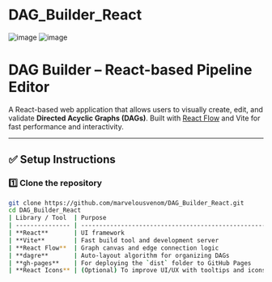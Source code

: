 # DAG_Builder_React
![image](https://github.com/user-attachments/assets/97e0df5b-bb01-48c7-9834-10b076e1e238)
![image](https://github.com/user-attachments/assets/0a3be0c2-559c-4ae4-a56a-a19590753e15)

# DAG Builder – React-based Pipeline Editor

A React-based web application that allows users to visually create, edit, and validate **Directed Acyclic Graphs (DAGs)**. Built with [React Flow](https://reactflow.dev/) and Vite for fast performance and interactivity.

---

## ✅ Setup Instructions

### 1️⃣ Clone the repository

```bash
git clone https://github.com/marvelousvenom/DAG_Builder_React.git
cd DAG_Builder_React
| Library / Tool  | Purpose                                             |
| --------------- | --------------------------------------------------- |
| **React**       | UI framework                                        |
| **Vite**        | Fast build tool and development server              |
| **React Flow**  | Graph canvas and edge connection logic              |
| **dagre**       | Auto-layout algorithm for organizing DAGs           |
| **gh-pages**    | For deploying the `dist` folder to GitHub Pages     |
| **React Icons** | (Optional) To improve UI/UX with tooltips and icons |


